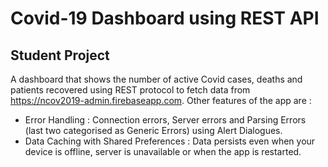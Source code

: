 


# Covid-19 Dashboard using REST API 
## Student Project 
A dashboard that shows the number of active Covid cases, deaths and patients recovered using REST protocol to fetch data from https://ncov2019-admin.firebaseapp.com. Other features of the app are :
* Error Handling : Connection errors, Server errors and Parsing Errors (last two categorised as Generic Errors) using Alert Dialogues. 
* Data Caching with Shared Preferences : Data persists even when your device is offline, server is unavailable or when the app is restarted.


